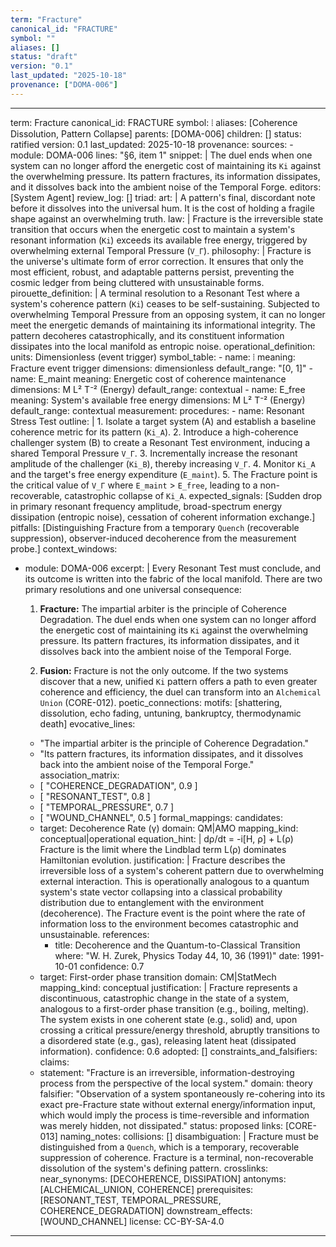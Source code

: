 ```yaml
---
term: "Fracture"
canonical_id: "FRACTURE"
symbol: ""
aliases: []
status: "draft"
version: "0.1"
last_updated: "2025-10-18"
provenance: ["DOMA-006"]
---
```


---
term: Fracture
canonical_id: FRACTURE
symbol: ⦙
aliases: [Coherence Dissolution, Pattern Collapse]
parents: [DOMA-006]
children: []
status: ratified
version: 0.1
last_updated: 2025-10-18
provenance:
  sources:
    - module: DOMA-006
      lines: "§6, item 1"
      snippet: |
        The duel ends when one system can no longer afford the energetic cost of maintaining its `Ki` against the overwhelming pressure. Its pattern fractures, its information dissipates, and it dissolves back into the ambient noise of the Temporal Forge.
  editors: [System Agent]
  review_log: []
triad:
  art: |
    A pattern's final, discordant note before it dissolves into the universal hum. It is the cost of holding a fragile shape against an overwhelming truth.
  law: |
    Fracture is the irreversible state transition that occurs when the energetic cost to maintain a system's resonant information (`Ki`) exceeds its available free energy, triggered by overwhelming external Temporal Pressure (`V_Γ`).
  philosophy: |
    Fracture is the universe's ultimate form of error correction. It ensures that only the most efficient, robust, and adaptable patterns persist, preventing the cosmic ledger from being cluttered with unsustainable forms.
pirouette_definition: |
  A terminal resolution to a Resonant Test where a system's coherence pattern (`Ki`) ceases to be self-sustaining. Subjected to overwhelming Temporal Pressure from an opposing system, it can no longer meet the energetic demands of maintaining its informational integrity. The pattern decoheres catastrophically, and its constituent information dissipates into the local manifold as entropic noise.
operational_definition:
  units: Dimensionless (event trigger)
  symbol_table:
    - name: ⦙
      meaning: Fracture event trigger
      dimensions: dimensionless
      default_range: "[0, 1]"
    - name: E_maint
      meaning: Energetic cost of coherence maintenance
      dimensions: M L² T⁻² (Energy)
      default_range: contextual
    - name: E_free
      meaning: System's available free energy
      dimensions: M L² T⁻² (Energy)
      default_range: contextual
  measurement:
    procedures:
      - name: Resonant Stress Test
        outline: |
          1. Isolate a target system (A) and establish a baseline coherence metric for its pattern (`Ki_A`).
          2. Introduce a high-coherence challenger system (B) to create a Resonant Test environment, inducing a shared Temporal Pressure `V_Γ`.
          3. Incrementally increase the resonant amplitude of the challenger (`Ki_B`), thereby increasing `V_Γ`.
          4. Monitor `Ki_A` and the target's free energy expenditure (`E_maint`).
          5. The Fracture point is the critical value of `V_Γ` where `E_maint` > `E_free`, leading to a non-recoverable, catastrophic collapse of `Ki_A`.
        expected_signals: [Sudden drop in primary resonant frequency amplitude, broad-spectrum energy dissipation (entropic noise), cessation of coherent information exchange.]
        pitfalls: [Distinguishing Fracture from a temporary `Quench` (recoverable suppression), observer-induced decoherence from the measurement probe.]
context_windows:
  - module: DOMA-006
    excerpt: |
      Every Resonant Test must conclude, and its outcome is written into the fabric of the local manifold. There are two primary resolutions and one universal consequence:

      1.  **Fracture:** The impartial arbiter is the principle of Coherence Degradation. The duel ends when one system can no longer afford the energetic cost of maintaining its `Ki` against the overwhelming pressure. Its pattern fractures, its information dissipates, and it dissolves back into the ambient noise of the Temporal Forge.

      2.  **Fusion:** Fracture is not the only outcome. If the two systems discover that a new, unified `Ki` pattern offers a path to even greater coherence and efficiency, the duel can transform into an `Alchemical Union` (CORE-012).
poetic_connections:
  motifs: [shattering, dissolution, echo fading, untuning, bankruptcy, thermodynamic death]
  evocative_lines:
    - "The impartial arbiter is the principle of Coherence Degradation."
    - "Its pattern fractures, its information dissipates, and it dissolves back into the ambient noise of the Temporal Forge."
  association_matrix:
    - [ "COHERENCE_DEGRADATION", 0.9 ]
    - [ "RESONANT_TEST", 0.8 ]
    - [ "TEMPORAL_PRESSURE", 0.7 ]
    - [ "WOUND_CHANNEL", 0.5 ]
formal_mappings:
  candidates:
    - target: Decoherence Rate (γ)
      domain: QM|AMO
      mapping_kind: conceptual|operational
      equation_hint: |
        dρ/dt = -i[H, ρ] + L(ρ)
        Fracture is the limit where the Lindblad term L(ρ) dominates Hamiltonian evolution.
      justification: |
        Fracture describes the irreversible loss of a system's coherent pattern due to overwhelming external interaction. This is operationally analogous to a quantum system's state vector collapsing into a classical probability distribution due to entanglement with the environment (decoherence). The Fracture event is the point where the rate of information loss to the environment becomes catastrophic and unsustainable.
      references:
        - title: Decoherence and the Quantum-to-Classical Transition
          where: "W. H. Zurek, Physics Today 44, 10, 36 (1991)"
          date: 1991-10-01
      confidence: 0.7
    - target: First-order phase transition
      domain: CM|StatMech
      mapping_kind: conceptual
      justification: |
        Fracture represents a discontinuous, catastrophic change in the state of a system, analogous to a first-order phase transition (e.g., boiling, melting). The system exists in one coherent state (e.g., solid) and, upon crossing a critical pressure/energy threshold, abruptly transitions to a disordered state (e.g., gas), releasing latent heat (dissipated information).
      confidence: 0.6
  adopted: []
constraints_and_falsifiers:
  claims:
    - statement: "Fracture is an irreversible, information-destroying process from the perspective of the local system."
      domain: theory
      falsifier: "Observation of a system spontaneously re-cohering into its exact pre-Fracture state without external energy/information input, which would imply the process is time-reversible and information was merely hidden, not dissipated."
      status: proposed
      links: [CORE-013]
naming_notes:
  collisions: []
  disambiguation: |
    Fracture must be distinguished from a `Quench`, which is a temporary, recoverable suppression of coherence. Fracture is a terminal, non-recoverable dissolution of the system's defining pattern.
crosslinks:
  near_synonyms: [DECOHERENCE, DISSIPATION]
  antonyms: [ALCHEMICAL_UNION, COHERENCE]
  prerequisites: [RESONANT_TEST, TEMPORAL_PRESSURE, COHERENCE_DEGRADATION]
  downstream_effects: [WOUND_CHANNEL]
license: CC-BY-SA-4.0
---